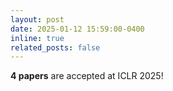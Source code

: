 ```yaml
---
layout: post
date: 2025-01-12 15:59:00-0400
inline: true
related_posts: false
---
```


**4 papers** are accepted at ICLR 2025!






